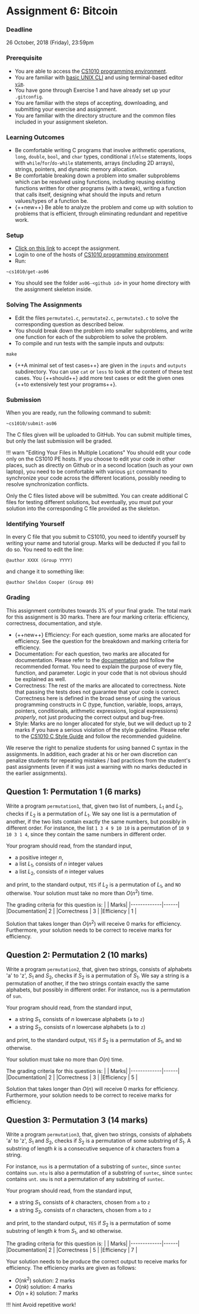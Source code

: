 # Assignment 6: Bitcoin

### Deadline

26 October, 2018 (Friday), 23:59pm

### Prerequisite

- You are able to access the [CS1010 programming environment](environments.md).
- You are familiar with [basic UNIX CLI](unix.md) and using terminal-based editor [`vim`](vim.md).
- You have gone through Exercise 1 and have already set up your `.gitconfig`.
- You are familiar with the steps of accepting, downloading, and submitting your exercise and assignment.
- You are familiar with the directory structure and the common files included in your assignment skeleton.

### Learning Outcomes

- Be comfortable writing C programs that involve arithmetic operations, `long`, `double`, `bool`, and `char` types, conditional `if`/`else` statements, loops with `while`/`for`/`do-while` statements, arrays (including 2D arrays), strings, pointers, and dynamic memory allocation.
- Be comfortable breaking down a problem into smaller subproblems which can be resolved using functions, including reusing existing functions written for other programs (with a tweak), writing a function that calls itself, designing what should the inputs and return values/types of a function be.
- {++new++} Be able to analyze the problem and come up with solution to problems that is efficient, through eliminating redundant and repetitive work.

### Setup

- [Click on this link](https://classroom.github.com/a/yYcYzYid) to accept the assignment.
- Login to one of the hosts of [CS1010 programming environment](environments.md)
- Run:

```
~cs1010/get-as06
```

- You should see the folder `as06-<github id>` in your home directory with the assignment skeleton inside.

### Solving The Assignments

- Edit the files `permutate1.c`, `permutate2.c`, `permutate3.c` to solve the corresponding question as described below.
- You should break down the problem into smaller subproblems, and write one function for each of the subproblem to solve the problem.  
- To compile and run tests with the sample inputs and outputs:

```
make
```

- {++A minimal set of test cases++} are given in the `inputs` and `outputs` subdirectory.  You can use `cat` or `less` to look at the content of these test cases.  You {++should++} add more test cases or edit the given ones {++to extensively test your programs++}.

### Submission

When you are ready, run the following command to submit:

```
~cs1010/submit-as06
```

The C files given will be uploaded to GitHub.  You can submit multiple times, but only the last submission will be graded.

!!! warn "Editing Your Files in Multiple Locations"
    You should edit your code only on the CS1010 PE hosts.  If you choose to edit your code in other places, such as directly on Github or in a second location (such as your own laptop), you need to be comfortable with various `git` command to synchronize your code across the different locations, possibly needing to resolve synchronization conflicts.  

Only the C files listed above will be submitted.  You can create additional C files for testing different solutions, but eventually, you must put your solution into the corresponding C file provided as the skeleton.

### Identifying Yourself

In every C file that you submit to CS1010, you need to identify yourself by writing your name and tutorial group. Marks will be deducted if you fail to do so. You need to edit the line:

```
@author XXXX (Group YYYY)
```

and change it to something like:

```
@author Sheldon Cooper (Group 09)
```

### Grading

This assignment contributes towards 3% of your final grade.  The total mark for this assignment is 30 marks.  There are four marking criteria: efficiency, correctness, documentation, and style.  

- {++new++} Efficiency: For each question, some marks are allocated for efficiency.  See the question for the breakdown and marking criteria for efficiency.
- Documentation: For each question, two marks are allocated for documentation.  Please refer to the [documentation](documentation.md) and follow the recommended format.  You need to explain the purpose of every file, function, and parameter.  Logic in your code that is not obvious should be explained as well.
- Correctness: The rest of the marks are allocated to correctness.  Note that passing the tests does not guarantee that your code is correct.  Correctness here is defined in the broad sense of using the various programming constructs in C (type, function, variable, loops, arrays, pointers, conditionals, arithmetic expressions, logical expressions) _properly_, not just producing the correct output and bug-free.  
- Style: Marks are no longer allocated for style, but we will deduct up to 2 marks if you have a serious violation of the style guideline.  Please refer to the [CS1010 C Style Guide](style.md) and follow the recommended guideline.

We reserve the right to penalize students for using banned C syntax in the assignments.  In addition, each grader at his or her own discretion can penalize students for repeating mistakes / bad practices from the student's past assignments (even if it was just a warning with no marks deducted in the earlier assignments).

## Question 1: Permutation 1 (6 marks)

Write a program `permutation1`, that, given two list of numbers, $L_1$ and $L_2$, checks if $L_2$ is a permutation of $L_1$.   We say one list is a permutation of another, if the two lists contain exactly the same numbers, but possibly in different order.  For instance, the list `1 3 4 9 10 10` is a permutation of `10 9 10 3 1 4`, since they contain the same numbers in different order.  

Your program should read, from the standard input,

- a positive integer $n$, 
- a list $L_1$, consists of $n$ integer values
- a list $L_2$, consists of $n$ integer values

and print, to the standard output, `YES` if $L_2$ is a permutation of $L_1$, and `NO` otherwise.
Your solution must take no more than $O(n^2)$ time.

The grading criteria for this question is:
|             | Marks|
|-------------|------|
|Documentation| 2    |
|Correctness  | 3    |
|Efficiency   | 1    | 

Solution that takes longer than $O(n^2)$ will receive 0 marks for efficiency.  Furthermore, your solution needs to be correct to receive marks for efficiency.

## Question 2: Permutation 2 (10 marks)

Write a program `permutation2`, that, given two strings, consists of alphabets 'a' to 'z', $S_1$ and $S_2$, checks if $S_2$ is a permutation of $S_1$.  We say a string is a permutation of another, if the two strings contain exactly the same alphabets, but possibly in different order.  For instance, `nus` is a permutation of `sun`.

Your program should read, from the standard input,

- a string $S_1$, consists of $n$ lowercase alphabets (`a` to `z`)
- a string $S_2$, consists of $n$ lowercase alphabets (`a` to `z`)

and print, to the standard output, `YES` if $S_2$ is a permutation of $S_1$, and `NO` otherwise.

Your solution must take no more than $O(n)$ time.  

The grading criteria for this question is:
|             | Marks|
|-------------|------|
|Documentation| 2    |
|Correctness  | 3    |
|Efficiency   | 5    | 

Solution that takes longer than $O(n)$ will receive 0 marks for efficiency.  Furthermore, your solution needs to be correct to receive marks for efficiency.

## Question 3: Permutation 3 (14 marks)

Write a program `permutation3`, that, given two strings, consists of alphabets 'a' to 'z', $S_1$ and $S_2$, checks if $S_2$ is a permutation of some substring of $S_1$.  A substring of length $k$ is a consecutive sequence of $k$ characters from a string.

For instance, `nus` is a permutation of a substring of `suntec`, since `suntec` contains `sun`.  `ntu` is also a permutation of a substring of `suntec`, since `suntec` contains `unt`.  `smu` is not a permutation of any substring of `suntec`.

Your program should read, from the standard input,

- a string $S_1$, consists of $k$ characters, chosen from `a` to `z`
- a string $S_2$, consists of $n$ characters, chosen from `a` to `z`

and print, to the standard output, `YES` if $S_2$ is a permutation of some substring of length $k$ from $S_1$, and `NO` otherwise.

The grading criteria for this question is:
|             | Marks|
|-------------|------|
|Documentation| 2    |
|Correctness  | 5    |
|Efficiency   | 7    |  

Your solution needs to be produce the correct output to receive marks for efficiency.  The efficiency marks are given as follows:
- $O(nk^2)$ solution: 2 marks
- $O(nk)$ solution: 4 marks
- $O(n+k)$ solution: 7 marks

!!! hint
    Avoid repetitive work!
